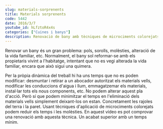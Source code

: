 ```yaml
---
slug: materials-sorprenents
title: Materials sorprenents
code: 5442
date: 2016/3/7
youtube_id: hLfztoR4x4s
categories: ["Cuines i banys"]
description: Renovació de bany amb tècniques de microciments colorejats per reduir temps i molèsties, oferint un acabat superior amb mínima interferència en la vida familiar dels propietaris.
---
```


Renovar un bany és un gran problema: pols, sorolls, molèsties, alteració de la vida familiar, etc. Normalment, el bany sol reformar-se amb els propietaris vivint a l'habitatge, intentant que no es vegi alterada la vida familiar, encara que això sigui una quimera.

Per la pròpia dinàmica del treball hi ha uns temps que no es poden modificar: desmuntar i retirar a un abocador autoritzat els materials vells, modificar les conduccions d'aigua i llum, emmagatzemar els materials, instal·lar tots els nous components, etc. No podem alterar aquest pla d'acció. Però sí que podem minimitzar el temps en l'eliminació dels materials vells simplement deixant-los on estan. Concretament les rajoles del terra i la paret. Usant tècniques d'aplicació de microciments colorejats podem reduir els temps i les molèsties. En aquest vídeo es pot comprovar una renovació amb aquesta tècnica. Un acabat superior amb un temps mínim.
